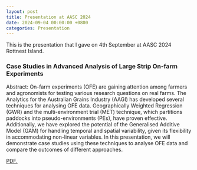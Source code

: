 ```yaml
---
layout: post
title: Presentation at AASC 2024
date: 2024-09-04 00:00:00 +0800
categories: Presentation
---
```


This is the presentation that I gave on 4th September at AASC 2024 Rottnest Island.

### Case Studies in Advanced Analysis of Large Strip On-farm Experiments

Abstract: On-farm experiments (OFE) are gaining attention among farmers and agronomists for testing various research questions on real farms. The Analytics for the Australian Grains Industry (AAGI) has developed several techniques for analysing OFE data. Geographically Weighted Regression (GWR) and the multi-environment trial (MET) technique, which partitions paddocks into pseudo-environments (PEs), have proven effective. Additionally, we have explored the potential of the Generalised Additive Model (GAM) for handling temporal and spatial variability, given its flexibility in accommodating non-linear variables. In this presentation, we will demonstrate case studies using these techniques to analyse OFE data and compare the outcomes of different approaches.

<a href="//JeromeCY.github.io/PDF/2024-AASC_OFE_Work.pdf" target="_blank">PDF.</a>
